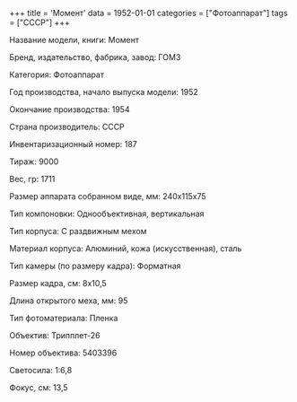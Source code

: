 +++
title = 'Момент'
data = 1952-01-01
categories = ["Фотоаппарат"]
tags = ["СССР"]
+++

Название модели, книги: Момент

Бренд, издательство, фабрика, завод: ГОМЗ

Категория: Фотоаппарат

Год производства, начало выпуска модели: 1952

Окончание производства: 1954

Страна производитель: СССР

Инвентаризационный номер: 187

Тираж: 9000

Вес, гр: 1711

Размер аппарата  собранном виде, мм: 240х115х75

Тип компоновки: Однообъективная, вертикальная

Тип корпуса: С раздвижным мехом

Материал корпуса: Алюминий, кожа (искусственная), сталь

Тип камеры (по размеру кадра): Форматная

Размер кадра, см: 8х10,5

Длина открытого меха, мм: 95

Тип фотоматериала: Пленка

Объектив: Трипплет-26

Номер объектива: 5403396

Светосила: 1:6,8

Фокус, см: 13,5

